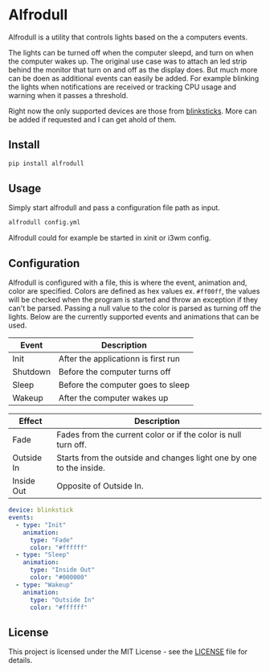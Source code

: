 # Alfrodull
Alfrodull is a utility that controls lights based on the a computers events.

The lights can be turned off when the computer sleepd, and turn on when the computer wakes up. The original use case was to attach an led strip behind the monitor that turn on and off as the display does. But much more can be doen as additional events can easily be added. For example blinking the lights when notifications are received or tracking CPU usage and warning when it passes a threshold.

Right now the only supported devices are those from [blinksticks](https://www.blinkstick.com/). More can be added if requested and I can get ahold of them.

## Install
```bash
pip install alfrodull
```

## Usage
Simply start alfrodull and pass a configuration file path as input.
```bash
alfrodull config.yml
```
Alfrodull could for example be started in xinit or i3wm config.

## Configuration
Alfrodull is configured with a file, this is where the event, animation and, color are specified. Colors are defined as hex values ex. `#ff00ff`, the values will be checked when the program is started and throw an exception if they can't be parsed. Passing a null value to the color is parsed as turning off the lights. Below are the currently supported events and animations that can be used.

| Event | Description |
| --- | --- |
| Init | After the applicationn is first run |
| Shutdown | Before the computer turns off |
| Sleep | Before the computer goes to sleep |
| Wakeup | After the computer wakes up |

| Effect | Description |
| --- | --- |
| Fade | Fades from the current color or if the color is null turn off. |
| Outside In | Starts from the outside and changes light one by one to the inside. |
| Inside Out | Opposite of Outside In. |

```yml
device: blinkstick
events:
  - type: "Init"
    animation:
      type: "Fade"
      color: "#ffffff"
  - type: "Sleep"
    animation:
      type: "Inside Out"
      color: "#000000"
  - type: "Wakeup"
    animation:
      type: "Outside In"
      color: "#ffffff"
```

## License
This project is licensed under the MIT License - see the [LICENSE](LICENSE) file for details.
